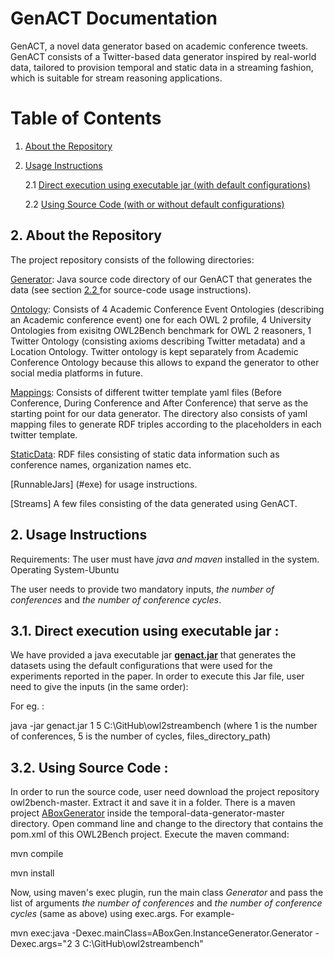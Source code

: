 # GenACT Documentation
GenACT, a novel data generator based on academic conference tweets. GenACT consists of a Twitter-based data generator inspired by real-world data, tailored to provision temporal and static data in a streaming fashion, which is suitable for stream reasoning applications.

# Table of Contents

1. [ About the Repository ](#repo)

2. [ Usage Instructions ](#usage)

   2.1 [ Direct execution using executable jar (with default configurations) ](#exe)
   
   2.2 [ Using Source Code (with or without default configurations) ](#code)

<a name="repo"></a>
## 2. About the Repository
The project repository consists of the following directories:

[Generator](https://github.com/kracr/temporal-data-generator/tree/main/ABox%20Generator): Java source code directory of our GenACT that generates the data  (see section [ 2.2 ](#code) for source-code usage instructions). 

[Ontology](https://github.com/kracr/temporal-data-generator/tree/main/Ontology): Consists of 4 Academic Conference Event Ontologies (describing an Academic conference event) one for each OWL 2 profile, 4 University Ontologies from exisitng OWL2Bench benchmark for OWL 2 reasoners, 1 Twitter Ontology (consisting axioms describing Twitter metadata) and a Location Ontology. Twitter ontology is kept separately from Academic Conference Ontology because this allows to expand the generator to other social media platforms in future. 

[Mappings](https://github.com/kracr/temporal-data-generator/tree/main/Mappings): Consists of different twitter template yaml files (Before Conference, During Conference and After Conference) that serve as the starting point for our data generator. The directory also consists of yaml mapping files to generate RDF triples according to the placeholders in each twitter template. 

[StaticData](https://github.com/kracr/temporal-data-generator/tree/main/StaticData): RDF files consisting of static data information such as conference names, organization names etc.

[RunnableJars] (#exe) for usage instructions. 

[Streams] A few files consisting of the data generated using GenACT.



<a name="usage"></a>
## 2. Usage Instructions

Requirements: The user must have *java and maven* installed in the system. Operating System-Ubuntu

The user needs to provide two mandatory inputs, *the number of conferences* and *the number of conference cycles*. 

<a name="exe"></a>
## 3.1. Direct execution using executable jar :

We have provided a java executable jar **[genact.jar](https://drive.google.com/drive/folders/1WDU13chIrNTyg6WX0I6uz5oOV7S6wRZz)** that generates the datasets using the default configurations that were used for the experiments reported in the paper. In order to execute this Jar file, user need to give the inputs (in the same order):  

For eg. : 

java -jar genact.jar 1 5 C:\GitHub\owl2streambench (where 1 is the number of conferences,  5 is the number of cycles, files_directory_path)
         


<a name="code"></a>
## 3.2. Using Source Code :
In order to run the source code, user need download the project repository owl2bench-master. Extract it and save it in a folder. There is a maven project [ABoxGenerator](https://github.com/kracr/temporal-data-generator) inside the temporal-data-generator-master directory. Open command line and change to the directory that contains the pom.xml of this OWL2Bench project. Execute the maven command:

mvn compile

mvn install

Now, using maven's exec plugin, run the main class *Generator* and pass the list of arguments *the number of conferences* and *the number of conference cycles* (same as above) using exec.args. For example-

mvn exec:java -Dexec.mainClass=ABoxGen.InstanceGenerator.Generator -Dexec.args="2 3 C:\GitHub\owl2streambench"



